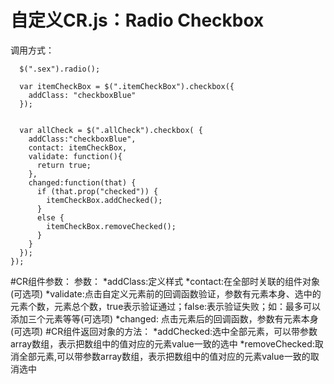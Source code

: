 自定义CR.js：Radio Checkbox
=======================
调用方式：
```
  $(".sex").radio();

  var itemCheckBox = $(".itemCheckBox").checkbox({
    addClass: "checkboxBlue"
  });


  var allCheck = $(".allCheck").checkbox( {
    addClass:"checkboxBlue", 
    contact: itemCheckBox,
    validate: function(){
      return true;
    },
    changed:function(that) {
      if (that.prop("checked")) {
        itemCheckBox.addChecked();
      }
      else {
        itemCheckBox.removeChecked();
      }
    }
  });
});
```

#CR组件参数： 
参数：
*addClass:定义样式
*contact:在全部时关联的组件对象(可选项)
*validate:点击自定义元素前的回调函数验证，参数有元素本身、选中的元素个数，元素总个数，true表示验证通过；false:表示验证失败；如：最多可以添加三个元素等等(可选项)
*changed:  点击元素后的回调函数，参数有元素本身(可选项)
#CR组件返回对象的方法：
*addChecked:选中全部元素，可以带参数array数组，表示把数组中的值对应的元素value一致的选中
*removeChecked:取消全部元素,可以带参数array数组，表示把数组中的值对应的元素value一致的取消选中

